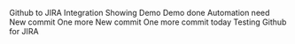 Github to JIRA Integration
Showing Demo
Demo done
Automation need
New commit
One more New commit
One more commit today
Testing Github for JIRA